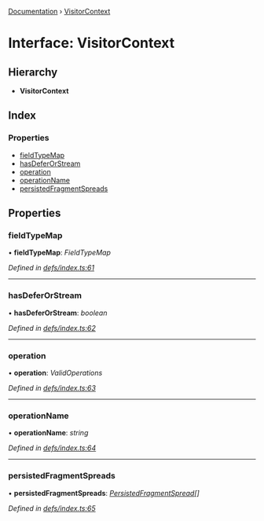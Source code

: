 [Documentation](../README.md) › [VisitorContext](visitorcontext.md)

# Interface: VisitorContext

## Hierarchy

* **VisitorContext**

## Index

### Properties

* [fieldTypeMap](visitorcontext.md#fieldtypemap)
* [hasDeferOrStream](visitorcontext.md#hasdeferorstream)
* [operation](visitorcontext.md#operation)
* [operationName](visitorcontext.md#operationname)
* [persistedFragmentSpreads](visitorcontext.md#persistedfragmentspreads)

## Properties

###  fieldTypeMap

• **fieldTypeMap**: *FieldTypeMap*

*Defined in [defs/index.ts:61](https://github.com/badbatch/graphql-box/blob/6718c4a/packages/request-parser/src/defs/index.ts#L61)*

___

###  hasDeferOrStream

• **hasDeferOrStream**: *boolean*

*Defined in [defs/index.ts:62](https://github.com/badbatch/graphql-box/blob/6718c4a/packages/request-parser/src/defs/index.ts#L62)*

___

###  operation

• **operation**: *ValidOperations*

*Defined in [defs/index.ts:63](https://github.com/badbatch/graphql-box/blob/6718c4a/packages/request-parser/src/defs/index.ts#L63)*

___

###  operationName

• **operationName**: *string*

*Defined in [defs/index.ts:64](https://github.com/badbatch/graphql-box/blob/6718c4a/packages/request-parser/src/defs/index.ts#L64)*

___

###  persistedFragmentSpreads

• **persistedFragmentSpreads**: *[PersistedFragmentSpread](../README.md#persistedfragmentspread)[]*

*Defined in [defs/index.ts:65](https://github.com/badbatch/graphql-box/blob/6718c4a/packages/request-parser/src/defs/index.ts#L65)*
